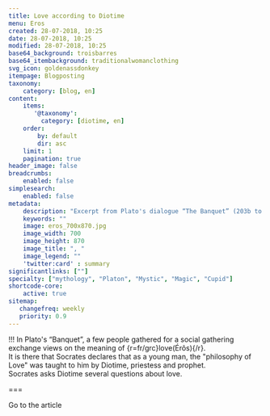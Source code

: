 ```yaml
---
title: Love according to Diotime
menu: Eros
created: 28-07-2018, 10:25
date: 28-07-2018, 10:25
modified: 28-07-2018, 10:25
base64_background: troisbarres
base64_itembackground: traditionalwomanclothing
svg_icon: goldenassdonkey
itempage: Blogposting
taxonomy:
    category: [blog, en]
content:
    items:
       '@taxonomy':
         category: [diotime, en]
    order:
        by: default
        dir: asc
    limit: 1
    pagination: true
header_image: false
breadcrumbs:
    enabled: false
simplesearch:
    enabled: false
metadata:
    description: "Excerpt from Plato's dialogue “The Banquet” (203b to 204a) in which Diotius, Mantinea's priestess and prophet, answers Socrates' questions about the nature of Love."
    keywords: ""
    image: eros_700x870.jpg
    image_width: 700
    image_height: 870
    image_title: ", "
    image_legend: ""
    'twitter:card' : summary
significantlinks: [""]
specialty: ["mythology", "Platon", "Mystic", "Magic", "Cupid"]
shortcode-core:
    active: true
sitemap:
   changefreq: weekly
   priority: 0.9
---
```

!!! In Plato's “Banquet”, a few people gathered for a social gathering exchange views on the meaning of {r=fr/grc}love(Érôs){/r}.  
It is there that Socrates declares that as a young man, the "philosophy of Love" was taught to him by Diotime, priestess and prophet.  
Socrates asks Diotime several questions about love.

===

Go to the article